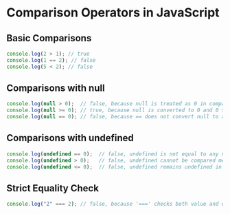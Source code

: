 # Comparison Operators in JavaScript

## Basic Comparisons
```javascript
console.log(2 > 1); // true
console.log(1 == 2); // false
console.log(5 < 2); // false
```

## Comparisons with null
```javascript
console.log(null > 0);  // false, because null is treated as 0 in comparisons but not in equality
console.log(null >= 0); // true, because null is converted to 0 and 0 >= 0 is true
console.log(null == 0); // false, because == does not convert null to a number
```

## Comparisons with undefined
```javascript
console.log(undefined == 0);  // false, undefined is not equal to any value except itself
console.log(undefined > 0);   // false, undefined cannot be compared meaningfully
console.log(undefined <= 0);  // false, undefined remains undefined in comparisons
```

## Strict Equality Check
```javascript
console.log("2" === 2); // false, because '===' checks both value and data type
```
